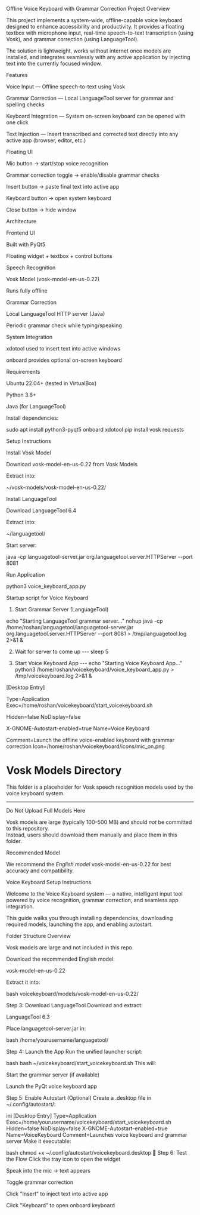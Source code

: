 Offline Voice Keyboard with Grammar Correction
Project Overview

This project implements a system-wide, offline-capable voice keyboard designed to enhance accessibility and productivity.
It provides a floating textbox with microphone input, real-time speech-to-text transcription (using Vosk), and grammar correction (using LanguageTool).

The solution is lightweight, works without internet once models are installed, and integrates seamlessly with any active application by injecting text into the currently focused window.

Features

Voice Input — Offline speech-to-text using Vosk

Grammar Correction — Local LanguageTool
server for grammar and spelling checks

Keyboard Integration — System on-screen keyboard can be opened with one click

Text Injection — Insert transcribed and corrected text directly into any active app (browser, editor, etc.)

Floating UI

Mic button → start/stop voice recognition

Grammar correction toggle → enable/disable grammar checks

Insert button → paste final text into active app

Keyboard button → open system keyboard

Close button → hide window

Architecture

Frontend UI

Built with PyQt5

Floating widget + textbox + control buttons

Speech Recognition

Vosk Model
 (vosk-model-en-us-0.22)

Runs fully offline

Grammar Correction

Local LanguageTool HTTP server (Java)

Periodic grammar check while typing/speaking

System Integration

xdotool used to insert text into active windows

onboard provides optional on-screen keyboard

Requirements

Ubuntu 22.04+ (tested in VirtualBox)

Python 3.8+

Java (for LanguageTool)

Install dependencies:

sudo apt install python3-pyqt5 onboard xdotool
pip install vosk requests

 Setup Instructions

Install Vosk Model

Download vosk-model-en-us-0.22 from Vosk Models

Extract into:

~/vosk-models/vosk-model-en-us-0.22/


Install LanguageTool

Download LanguageTool 6.4

Extract into:

~/languagetool/


Start server:

java -cp languagetool-server.jar org.languagetool.server.HTTPServer --port 8081


Run Application

python3 voice_keyboard_app.py

Startup script for Voice Keyboard

1. Start Grammar Server (LanguageTool)
   
echo "Starting LanguageTool grammar server..."
nohup java -cp /home/roshan/languagetool/languagetool-server.jar \
    org.languagetool.server.HTTPServer --port 8081 > /tmp/languagetool.log 2>&1 &

2. Wait for server to come up ---
sleep 5

3. Start Voice Keyboard App ---
echo "Starting Voice Keyboard App..."
python3 /home/roshan/voicekeyboard/voice_keyboard_app.py > /tmp/voicekeyboard.log 2>&1 &

[Desktop Entry]

Type=Application
Exec=/home/roshan/voicekeyboard/start_voicekeyboard.sh

Hidden=false
NoDisplay=false

X-GNOME-Autostart-enabled=true
Name=Voice Keyboard

Comment=Launch the offline voice-enabled keyboard with grammar correction
Icon=/home/roshan/voicekeyboard/icons/mic_on.png
# Vosk Models Directory

This folder is a placeholder for Vosk speech recognition models used by the voice keyboard system.

---

Do Not Upload Full Models Here

Vosk models are large (typically 100–500 MB) and should *not* be committed to this repository.  
Instead, users should download them manually and place them in this folder.


Recommended Model

We recommend the *English model* vosk-model-en-us-0.22 for best accuracy and compatibility.

Voice Keyboard Setup Instructions

Welcome to the Voice Keyboard system — a native, intelligent input tool powered by voice recognition, grammar correction, and seamless app integration.

This guide walks you through installing dependencies, downloading required models, launching the app, and enabling autostart.

Folder Structure Overview

Vosk models are large and not included in this repo.

Download the recommended English model:

vosk-model-en-us-0.22

Extract it into:

bash
voicekeyboard/models/vosk-model-en-us-0.22/

Step 3: Download LanguageTool
Download and extract:

LanguageTool 6.3

Place languagetool-server.jar in:

bash
/home/yourusername/languagetool/

Step 4: Launch the App
Run the unified launcher script:

bash
bash ~/voicekeyboard/start_voicekeyboard.sh
This will:

Start the grammar server (if available)

Launch the PyQt voice keyboard app

Step 5: Enable Autostart (Optional)
Create a .desktop file in ~/.config/autostart/:

ini
[Desktop Entry]
Type=Application
Exec=/home/yourusername/voicekeyboard/start_voicekeyboard.sh
Hidden=false
NoDisplay=false
X-GNOME-Autostart-enabled=true
Name=VoiceKeyboard
Comment=Launches voice keyboard and grammar server
Make it executable:

bash
chmod +x ~/.config/autostart/voicekeyboard.desktop
🧪 Step 6: Test the Flow
Click the tray icon to open the widget

Speak into the mic → text appears

Toggle grammar correction

Click "Insert" to inject text into active app

Click "Keyboard" to open onboard keyboard
